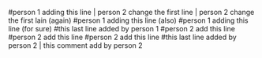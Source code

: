 #person 1 adding this line | person 2 change the first line | person 2 
change the first lain (again)
#person 1 adding this line (also)
#person 1 adding this line (for sure)
#this last line added by person 1
#person 2 add this line
#person 2 add this line
#person 2 add this line
#this last line added by person 2 | this comment add by person 2
